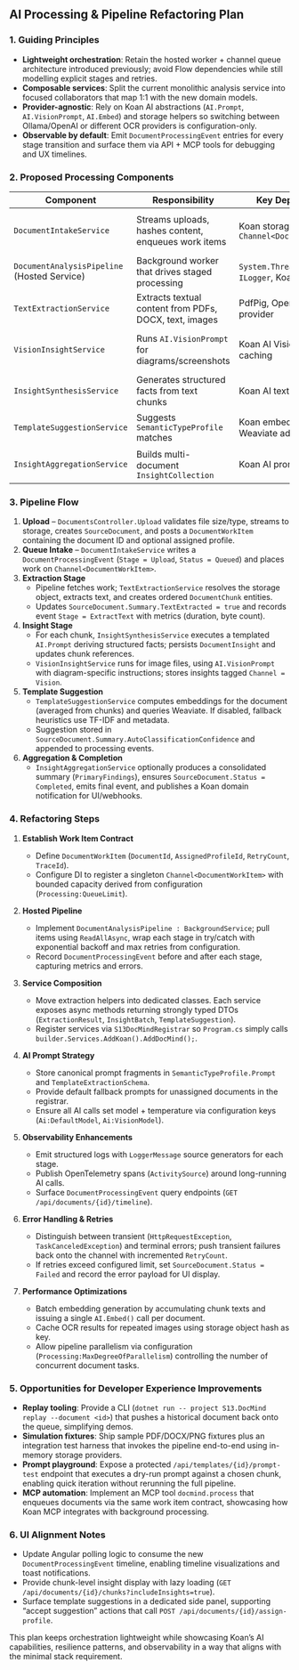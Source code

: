 ## **AI Processing & Pipeline Refactoring Plan**

### 1. Guiding Principles

- **Lightweight orchestration**: Retain the hosted worker + channel queue architecture introduced previously; avoid Flow dependencies while still modelling explicit stages and retries.
- **Composable services**: Split the current monolithic analysis service into focused collaborators that map 1:1 with the new domain models.
- **Provider-agnostic**: Rely on Koan AI abstractions (`AI.Prompt`, `AI.VisionPrompt`, `AI.Embed`) and storage helpers so switching between Ollama/OpenAI or different OCR providers is configuration-only.
- **Observable by default**: Emit `DocumentProcessingEvent` entries for every stage transition and surface them via API + MCP tools for debugging and UX timelines.

### 2. Proposed Processing Components

| Component | Responsibility | Key Dependencies | Notes |
|-----------|----------------|------------------|-------|
| `DocumentIntakeService` | Streams uploads, hashes content, enqueues work items | Koan storage, `Channel<DocumentWorkItem>` | Returns `DocumentUploadReceipt` for UI immediate feedback. |
| `DocumentAnalysisPipeline` (Hosted Service) | Background worker that drives staged processing | `System.Threading.Channels`, `ILogger`, Koan AI | Handles batching, retries, and concurrency throttle. |
| `TextExtractionService` | Extracts textual content from PDFs, DOCX, text, images | PdfPig, OpenXML, OCR provider | Writes `DocumentChunk` records and updates `Summary`. |
| `VisionInsightService` | Runs `AI.VisionPrompt` for diagrams/screenshots | Koan AI Vision, optional caching | Produces `DocumentInsight` entries flagged as `Vision`. |
| `InsightSynthesisService` | Generates structured facts from text chunks | Koan AI text models | Operates per chunk, merges into summary. |
| `TemplateSuggestionService` | Suggests `SemanticTypeProfile` matches | Koan embeddings + Weaviate adapter | Falls back to lexical heuristics when embeddings disabled. |
| `InsightAggregationService` | Builds multi-document `InsightCollection` | Koan AI prompt templates | Supports workspace-level intelligence scenarios. |

### 3. Pipeline Flow

1. **Upload** – `DocumentsController.Upload` validates file size/type, streams to storage, creates `SourceDocument`, and posts a `DocumentWorkItem` containing the document ID and optional assigned profile.
2. **Queue Intake** – `DocumentIntakeService` writes a `DocumentProcessingEvent` (`Stage = Upload`, `Status = Queued`) and places work on `Channel<DocumentWorkItem>`.
3. **Extraction Stage**
   - Pipeline fetches work; `TextExtractionService` resolves the storage object, extracts text, and creates ordered `DocumentChunk` entities.
   - Updates `SourceDocument.Summary.TextExtracted = true` and records event `Stage = ExtractText` with metrics (duration, byte count).
4. **Insight Stage**
   - For each chunk, `InsightSynthesisService` executes a templated `AI.Prompt` deriving structured facts; persists `DocumentInsight` and updates chunk references.
   - `VisionInsightService` runs for image files, using `AI.VisionPrompt` with diagram-specific instructions; stores insights tagged `Channel = Vision`.
5. **Template Suggestion**
   - `TemplateSuggestionService` computes embeddings for the document (averaged from chunks) and queries Weaviate. If disabled, fallback heuristics use TF-IDF and metadata.
   - Suggestion stored in `SourceDocument.Summary.AutoClassificationConfidence` and appended to processing events.
6. **Aggregation & Completion**
   - `InsightAggregationService` optionally produces a consolidated summary (`PrimaryFindings`), ensures `SourceDocument.Status = Completed`, emits final event, and publishes a Koan domain notification for UI/webhooks.

### 4. Refactoring Steps

1. **Establish Work Item Contract**
   - Define `DocumentWorkItem` (`DocumentId`, `AssignedProfileId`, `RetryCount`, `TraceId`).
   - Configure DI to register a singleton `Channel<DocumentWorkItem>` with bounded capacity derived from configuration (`Processing:QueueLimit`).

2. **Hosted Pipeline**
   - Implement `DocumentAnalysisPipeline : BackgroundService`; pull items using `ReadAllAsync`, wrap each stage in try/catch with exponential backoff and max retries from configuration.
   - Record `DocumentProcessingEvent` before and after each stage, capturing metrics and errors.

3. **Service Composition**
   - Move extraction helpers into dedicated classes. Each service exposes async methods returning strongly typed DTOs (`ExtractionResult`, `InsightBatch`, `TemplateSuggestion`).
   - Register services via `S13DocMindRegistrar` so `Program.cs` simply calls `builder.Services.AddKoan().AddDocMind();`.

4. **AI Prompt Strategy**
   - Store canonical prompt fragments in `SemanticTypeProfile.Prompt` and `TemplateExtractionSchema`.
   - Provide default fallback prompts for unassigned documents in the registrar.
   - Ensure all AI calls set model + temperature via configuration keys (`Ai:DefaultModel`, `Ai:VisionModel`).

5. **Observability Enhancements**
   - Emit structured logs with `LoggerMessage` source generators for each stage.
   - Publish OpenTelemetry spans (`ActivitySource`) around long-running AI calls.
   - Surface `DocumentProcessingEvent` query endpoints (`GET /api/documents/{id}/timeline`).

6. **Error Handling & Retries**
   - Distinguish between transient (`HttpRequestException`, `TaskCanceledException`) and terminal errors; push transient failures back onto the channel with incremented `RetryCount`.
   - If retries exceed configured limit, set `SourceDocument.Status = Failed` and record the error payload for UI display.

7. **Performance Optimizations**
   - Batch embedding generation by accumulating chunk texts and issuing a single `AI.Embed()` call per document.
   - Cache OCR results for repeated images using storage object hash as key.
   - Allow pipeline parallelism via configuration (`Processing:MaxDegreeOfParallelism`) controlling the number of concurrent document tasks.

### 5. Opportunities for Developer Experience Improvements

- **Replay tooling**: Provide a CLI (`dotnet run -- project S13.DocMind replay --document <id>`) that pushes a historical document back onto the queue, simplifying demos.
- **Simulation fixtures**: Ship sample PDF/DOCX/PNG fixtures plus an integration test harness that invokes the pipeline end-to-end using in-memory storage providers.
- **Prompt playground**: Expose a protected `/api/templates/{id}/prompt-test` endpoint that executes a dry-run prompt against a chosen chunk, enabling quick iteration without rerunning the full pipeline.
- **MCP automation**: Implement an MCP tool `docmind.process` that enqueues documents via the same work item contract, showcasing how Koan MCP integrates with background processing.

### 6. UI Alignment Notes

- Update Angular polling logic to consume the new `DocumentProcessingEvent` timeline, enabling timeline visualizations and toast notifications.
- Provide chunk-level insight display with lazy loading (`GET /api/documents/{id}/chunks?includeInsights=true`).
- Surface template suggestions in a dedicated side panel, supporting “accept suggestion” actions that call `POST /api/documents/{id}/assign-profile`.

This plan keeps orchestration lightweight while showcasing Koan’s AI capabilities, resilience patterns, and observability in a way that aligns with the minimal stack requirement.

